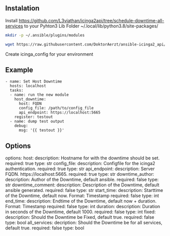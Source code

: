 ## Instalation

Install https://github.com/L3viathan/icinga2api/tree/schedule-downtime-all-services to your Pyhton3 Lib Folder ~/.local/lib/python3.8/site-packages/


``` bash
mkdir -p ~/.ansible/plugins/modules

wget https://raw.githubusercontent.com/DoktorAerzt/ansible-icinga2_api/main/library/host_downtime.py -O ~/.ansible/plugins/modules/host_downtime.py
```

Create icinga_config for your environment

## Example
``` ansible
- name: Set Host Downtime
  hosts: localhost
  tasks:
  - name: run the new module
    host_downtime:
      host: FQDN
      config_file: /path/to/config_file
      api_endpoint: https://localhost:5665
    register: testout
  - name: dump test output
    debug:
      msg: '{{ testout }}'
```

## Options

options:
    host:
        description: Hostname for with the downtime should be set.
        required: true
        type: str
    config_file:
        description: Configfile for the icinga2 authentication.
        required: true
        type: str
    api_endpoint:
        description: Server FQDN. https://localhost:5665.
        required: true
        type: str
    downtime_author:
        description: Author of the Downtime, default ansible.
        required: false
        type: str
    downtime_comment:
        description: Description of the Downtime, default ansible generated.
        required: false
        type: str
    start_time:
        description: Starttime of the Downtime, default now. Format: Timestamp
        required: false
        type: int
    end_time:
        description: Endtime of the Downtime, default now + duration. Format: Timestamp
        required: false
        type: int
    duration:
        description: Duration in seconds of the Downtime, default 1000.
        required: false
        type: int
    fixed:
        description: Should the Downtime be Fixed, default true.
        required: false
        type: bool
    all_services:
        decription: Should the Downtime be for all services, default true.
        required: false
        type: bool 